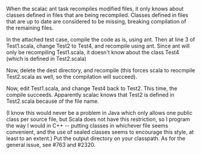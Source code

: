 When the scalac ant task recompiles modified files, it only knows about classes defined in files that are being recompiled. Classes defined in files that are up to date are considered to be missing, breaking compilation of the remaining files.

In the attached test case, compile the code as is, using ant.
Then at line 3 of Test1.scala, change Test2 to Test4, and recompile using ant. Since ant will only be recompiling Test1.scala, it doesn't know about the class Test4 (which is defined in Test2.scala)

Now, delete the dest directory, and recompile (this forces scala to reocmpile Test2.scala as well, so the compilation will succeed).

Now, edit Test1.scala, and change Test4 back to Test2. This time, the compile succeeds. Apparently scalac knows that Test2 is defined in Test2.scala because of the file name.

(I know this would never be a problem in Java which only allows one public class per source file, but Scala does not have this restriction, so I program the way I would in C++ -- putting classes in whichever file seems convenient, and the use of sealed classes seems to encourage this style, at least to an extent.)
Put the output directory on your classpath.  As for the general issue, see #763 and #2320.
